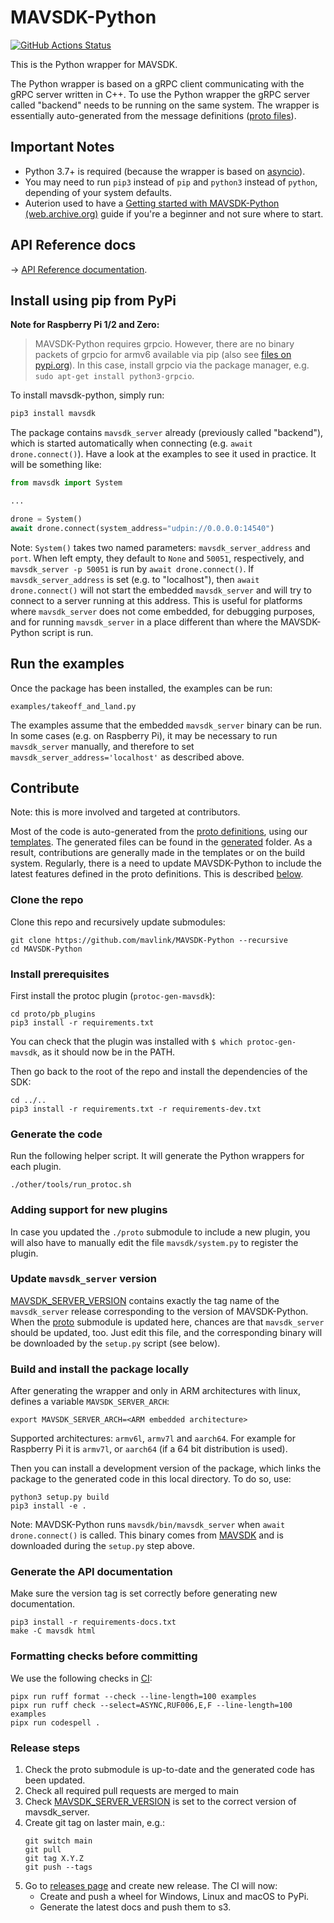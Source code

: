 # MAVSDK-Python

[![GitHub Actions Status](https://github.com/mavlink/MAVSDK-Python/workflows/Check%20and%20PyPi%20Upload/badge.svg?branch=main)](https://github.com/mavlink/MAVSDK-Python/actions/workflows/main.yml?query=branch%3Amain)

This is the Python wrapper for MAVSDK.

The Python wrapper is based on a gRPC client communicating with the gRPC server written in C++. To use the Python wrapper the gRPC server called "backend" needs to be running on the same system. The wrapper is essentially auto-generated from the message definitions ([proto files](https://github.com/mavlink/MAVSDK-Proto)).


## Important Notes

- Python 3.7+ is required (because the wrapper is based on [asyncio](https://docs.python.org/3.7/library/asyncio.html)).
- You may need to run `pip3` instead of `pip` and `python3` instead of `python`, depending of your system defaults.
- Auterion used to have a [Getting started with MAVSDK-Python (web.archive.org)](https://web.archive.org/web/20201211155626/https://auterion.com/getting-started-with-mavsdk-python/) guide if you're a beginner and not sure where to start.

## API Reference docs

-> [API Reference documentation](http://mavsdk-python-docs.s3-website.eu-central-1.amazonaws.com/).

## Install using pip from PyPi

**Note for Raspberry Pi 1/2 and Zero:**

> MAVSDK-Python requires grpcio. However, there are no binary packets of grpcio for armv6 available via pip (also see [files on pypi.org](https://pypi.org/project/grpcio/#files)).
> In this case, install grpcio via the package manager, e.g. `sudo apt-get install python3-grpcio`.


To install mavsdk-python, simply run:

```sh
pip3 install mavsdk
```

The package contains `mavsdk_server` already (previously called "backend"), which is started automatically when connecting (e.g. `await drone.connect()`). Have a look at the examples to see it used in practice. It will be something like:

```python
from mavsdk import System

...

drone = System()
await drone.connect(system_address="udpin://0.0.0.0:14540")
```

Note: `System()` takes two named parameters: `mavsdk_server_address` and `port`. When left empty, they default to `None` and `50051`, respectively, and `mavsdk_server -p 50051` is run by `await drone.connect()`. If `mavsdk_server_address` is set (e.g. to "localhost"), then `await drone.connect()` will not start the embedded `mavsdk_server` and will try to connect to a server running at this address. This is useful for platforms where `mavsdk_server` does not come embedded, for debugging purposes, and for running `mavsdk_server` in a place different than where the MAVSDK-Python script is run.

## Run the examples

Once the package has been installed, the examples can be run:

```
examples/takeoff_and_land.py
```

The examples assume that the embedded `mavsdk_server` binary can be run. In some cases (e.g. on Raspberry Pi), it may be necessary to run `mavsdk_server` manually, and therefore to set `mavsdk_server_address='localhost'` as described above.

## Contribute

Note: this is more involved and targeted at contributors.

Most of the code is auto-generated from the [proto definitions](https://github.com/mavlink/mavsdk-proto), using our [templates](./other/templates). The generated files can be found in the [generated](./mavsdk/generated) folder. As a result, contributions are generally made in the templates or on the build system. Regularly, there is a need to update MAVSDK-Python to include the latest features defined in the proto definitions. This is described [below](#generate-the-code).

### Clone the repo

Clone this repo and recursively update submodules:

```
git clone https://github.com/mavlink/MAVSDK-Python --recursive
cd MAVSDK-Python
```

### Install prerequisites

First install the protoc plugin (`protoc-gen-mavsdk`):

```
cd proto/pb_plugins
pip3 install -r requirements.txt
```

You can check that the plugin was installed with `$ which protoc-gen-mavsdk`, as it should now be in the PATH.

Then go back to the root of the repo and install the dependencies of the SDK:

```
cd ../..
pip3 install -r requirements.txt -r requirements-dev.txt
```

### Generate the code

Run the following helper script. It will generate the Python wrappers for each plugin.

```
./other/tools/run_protoc.sh
```

### Adding support for new plugins

In case you updated the `./proto` submodule to include a new plugin, you will also have to manually edit the file `mavsdk/system.py` to register the plugin.

### Update `mavsdk_server` version

[MAVSDK_SERVER_VERSION](./MAVSDK_SERVER_VERSION) contains exactly the tag name of the `mavsdk_server` release corresponding to the version of MAVSDK-Python. When the [proto](./proto) submodule is updated here, chances are that `mavsdk_server` should be updated, too. Just edit this file, and the corresponding binary will be downloaded by the `setup.py` script (see below).

### Build and install the package locally

After generating the wrapper and only in ARM architectures with linux, defines a variable `MAVSDK_SERVER_ARCH`:
```
export MAVSDK_SERVER_ARCH=<ARM embedded architecture>
```
Supported architectures: `armv6l`, `armv7l` and `aarch64`. For example for Raspberry Pi it is `armv7l`, or `aarch64` (if a 64 bit distribution is used).

Then you can install a development version of the package, which links the package to the generated code in this local directory. To do so, use:
```
python3 setup.py build
pip3 install -e .
```

Note: MAVDSK-Python runs `mavsdk/bin/mavsdk_server` when `await drone.connect()` is called. This binary comes from [MAVSDK](https://github.com/mavlink/MAVSDK/releases) and is downloaded during the `setup.py` step above.


### Generate the API documentation

Make sure the version tag is set correctly before generating new documentation.

```
pip3 install -r requirements-docs.txt
make -C mavsdk html
```

### Formatting checks before committing

We use the following checks in [CI](.github/workflows/main.yml):

```
pipx run ruff format --check --line-length=100 examples
pipx run ruff check --select=ASYNC,RUF006,E,F --line-length=100 examples
pipx run codespell .
```

### Release steps

1. Check the proto submodule is up-to-date and the generated code has been updated.
2. Check all required pull requests are merged to main
3. Check [MAVSDK_SERVER_VERSION](MAVSDK_SERVER_VERSION) is set to the correct version of mavsdk_server.
4. Create git tag on laster main, e.g.:
   ```
   git switch main
   git pull
   git tag X.Y.Z
   git push --tags
   ```
5. Go to [releases page](https://github.com/mavlink/MAVSDK-Python/releases) and create new release.
   The CI will now:
   - Create and push a wheel for Windows, Linux and macOS to PyPi.
   - Generate the latest docs and push them to s3.
